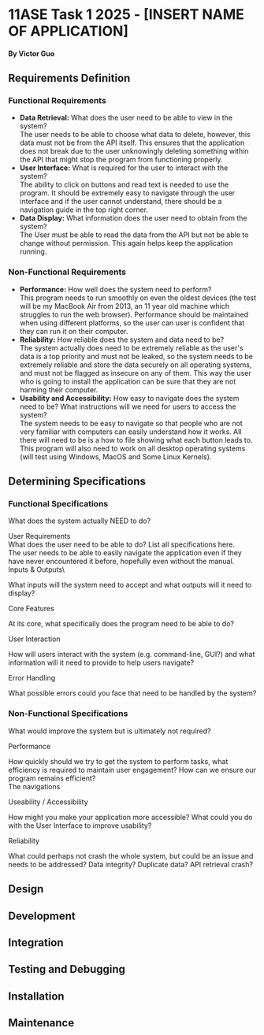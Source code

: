 # 11ASE Task 1 2025 - [INSERT NAME OF APPLICATION]

#### By Victor Guo

## Requirements Definition
### Functional Requirements
* **Data Retrieval:** What does the user need to be able to view in the system?\
 The user needs to be able to choose what data to delete, however, this data must not be from the API itself. This ensures that the application does not break due to the user unknowingly deleting something within the API that might stop the program from functioning properly.
* **User Interface:** What is required for the user to interact with the system?\
 The ability to click on buttons and read text is needed to use the program. It should be extremely easy to navigate through the user interface and if the user cannot understand, there should be a navigation guide in the top right corner.
* **Data Display:** What information does the user need to obtain from the system?\
 The User must be able to read the data from the API but not be able to change without permission. This again helps keep the application running.
### Non-Functional Requirements
* **Performance:** How well does the system need to perform?\
 This program needs to run smoothly on even the oldest devices (the test will be my MacBook Air from 2013, an 11 year old machine which struggles to run the web browser). Performance should be maintained when using different platforms, so the user can user is confident that they can run it on their computer.
* **Reliability:** How reliable does the system and data need to be?\
 The system actually does need to be extremely reliable as the user's data is a top priority and must not be leaked, so the system needs to be extremely reliable and store the data securely on all operating systems, and must not be flagged as insecure on any of them. This way the user who is going to install the application can be sure that they are not harming their computer.
* **Usability and Accessibility:** How easy to navigate does the system need to be? What instructions will we need for users to access the system?\
  The system needs to be easy to navigate so that people who are not very familiar with computers can easily understand how it works. All there will need to be is a how to file showing what each button leads to. This program will also need to work on all desktop operating systems (will test using Windows, MacOS and Some Linux Kernels).

## Determining Specifications
### Functional Specifications
What does the system actually NEED to do?

User Requirements\
What does the user need to be able to do? List all specifications here.\
The user needs to be able to easily navigate the application even if they have never encountered it before, hopefully even without the manual.\
Inputs & Outputs\

What inputs will the system need to accept and what outputs will it need to display?

Core Features

At its core, what specifically does the program need to be able to do?

User Interaction

How will users interact with the system (e.g. command-line, GUI?) and what information will it need to provide to help users navigate?

Error Handling

What possible errors could you face that need to be handled by the system?
### Non-Functional Specifications
What would improve the system but is ultimately not required?

Performance

How quickly should we try to get the system to perform tasks, what efficiency is required to maintain user engagement? How can we ensure our program remains efficient?\
The navigations

Useability / Accessibility

How might you make your application more accessible? What could you do with the User Interface to improve usability?

Reliability

What could perhaps not crash the whole system, but could be an issue and needs to be addressed? Data integrity? Duplicate data? API retrieval crash?

## Design

## Development

## Integration

## Testing and Debugging

## Installation

## Maintenance